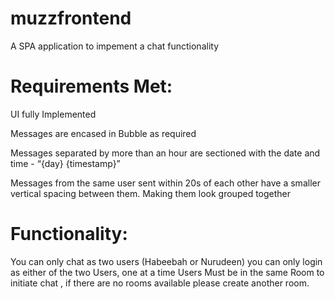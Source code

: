# muzzfrontend
A SPA application to impement a chat functionality


# Requirements Met: 

UI fully Implemented 

Messages are encased in Bubble as required 

Messages separated by more than an hour are sectioned with the date and time - “{day} {timestamp}”

Messages from the same user sent within 20s of each other have a smaller vertical spacing between them. Making them look grouped together


# Functionality:

You can only chat as two users  (Habeebah or Nurudeen)
you can only login as either of the two Users, one at a time
Users Must be in the same Room to initiate chat , if there are no rooms available please create another room.

